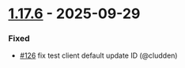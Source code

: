 # [1.17.6](https://github.com/cludden/protoc-gen-go-temporal/releases/tag/v1.17.6) - 2025-09-29

### Fixed

* [#126](https://github.com/cludden/protoc-gen-go-temporal/pull/126) fix test client default update ID (@cludden)


